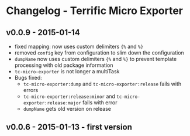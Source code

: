 # Changelog - Terrific Micro Exporter

## v0.0.9 - 2015-01-14

- fixed mapping: now uses custom delimiters `{%` and `%}`
- removed `config` key from configuration to slim down the configuration
- `dumpName` now uses custom delimiters `{%` and `%}` to prevent template processing with old package information
- `tc-micro-exporter` is not longer a multiTask
- Bugs fixed:
    - `tc-micro-exporter:dump` and `tc-micro-exporter:release` fails with errors
    - `tc-micro-exporter:release:minor` and `tc-micro-exporter:release:major` fails with error
    - `dumpName` gets old version on release

## v0.0.6 - 2015-01-13  - first version
